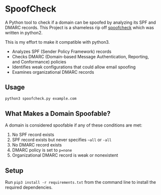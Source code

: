 # SpoofCheck

A Python tool to check if a domain can be spoofed by analyzing its SPF and DMARC records. This Project is a shameless rip off [spoofcheck](https://github.com/BishopFox/spoofcheck) which was written in python2.

This is my effort to make it compatible with python3.

- Analyzes SPF (Sender Policy Framework) records
- Checks DMARC (Domain-based Message Authentication, Reporting, and Conformance) policies
- Identifies weak configurations that could allow email spoofing
- Examines organizational DMARC records



## Usage

```bash
python3 spoofcheck.py example.com
```

## What Makes a Domain Spoofable?

A domain is considered spoofable if any of these conditions are met:

1. No SPF record exists
2. SPF record exists but never specifies `~all` or `-all`
3. No DMARC record exists
4. DMARC policy is set to `p=none`
5. Organizational DMARC record is weak or nonexistent

## Setup

Run `pip3 install -r requirements.txt` from the command line to install the required dependencies.
